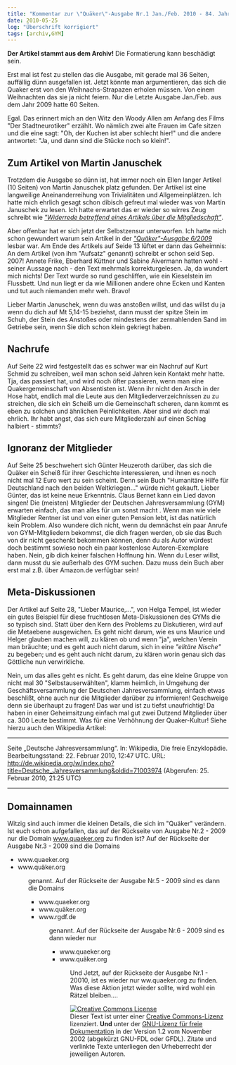 ```yaml
---
title: "Kommentar zur \"Quäker\"-Ausgabe Nr.1 Jan./Feb. 2010 - 84. Jahrgang"
date: 2010-05-25
log: "Überschrift korrigiert"
tags: [archiv,GYM]
---
```

**Der Artikel stammt aus dem Archiv!** Die Formatierung kann beschädigt sein.

Erst mal ist fest zu stellen das die Ausgabe, mit gerade mal 36 Seiten, auffällig dünn ausgefallen ist. Jetzt könnte man argumentieren, das sich die Quaker erst von den Weihnachs-Strapazen erholen müssen. Von einem Weihnachten das sie ja nicht feiern. Nur die Letzte Ausgabe Jan./Feb. aus dem Jahr 2009 hatte 60 Seiten.

Egal. Das erinnert mich an den Witz den Woody Allen am Anfang des Films "Der Stadtneurotiker" erzählt. Wo nämlich zwei alte Frauen im Cafe sitzen und die eine sagt: "Oh, der Kuchen ist aber schlecht hier!" und die andere antwortet: "Ja, und dann sind die Stücke noch so klein!".

## Zum Artikel von Martin Januschek ##

Trotzdem die Ausgabe so dünn ist, hat immer noch ein Ellen langer Artikel (10 Seiten) von Martin Januschek platz gefunden. Der Artikel ist eine langweilige Aneinanderreihung von Trivialitäten und Allgemeinplätzen. Ich hatte mich ehrlich gesagt schon dibisch gefreut mal wieder was von Martin Januschek zu lesen. Ich hatte erwartet das er wieder so wirres Zeug schreibt wie <a href="http://www.the-independent-friend.de/?q=node/295"><i>"Widerrede betreffend eines Artikels über die Mitgliedschaft"</i></a>. 

Aber offenbar hat er sich jetzt der Selbstzensur unterworfen. Ich hatte mich schon gewundert warum sein Artikel in der <a href="http://www.the-independent-friend.de/?q=node/564"><i>"Quäker"-Ausgabe 6/2009</i></a> lesbar war. Am Ende des Artikels auf Seide 13 lüftet er dann das Geheimnis: An dem Artikel (von ihm "Aufsatz" genannt) schreibt er schon seid Sep. 2007! Annete Frike, Eberhard Küttner und Sabine Aivermann hatten wohl - seiner Aussage nach - den Text mehrmals korrekturgelesen.  Ja, da wundert mich nichts! Der Text wurde so rund geschliffen, wie ein Kieselstein im Flussbett. Und nun liegt er da wie Millionen andere ohne Ecken und Kanten und tut auch niemanden mehr weh. Bravo! 

Lieber Martin Januschek, wenn du was anstoßen willst, und das willst du ja wenn du dich auf Mt 5,14-15 beziehst, dann musst der spitze Stein im Schuh, der Stein des Anstoßes oder mindestens der zermahlenden Sand im Getriebe sein, wenn Sie dich schon klein gekriegt haben. 

## Nachrufe ##

Auf Seite 22 wird festgestellt das es schwer war ein Nachruf auf Kurt Schmid zu schreiben, weil man schon seid Jahren kein Kontakt mehr hatte. Tja, das passiert hat, und wird noch öfter passieren, wenn man eine Quakergemeinschaft von  Absentisten ist. Wenn ihr nicht den Arsch in der Hose habt, endlich mal die Leute aus den Mitgliederverzeichnissen zu zu streichen, die sich ein Scheiß um die Gemeinschaft scheren, dann kommt es eben zu solchen und ähnlichen Peinlichkeiten. Aber sind wir doch mal ehrlich. Ihr habt angst, das sich eure Mitgliederzahl auf einen Schlag halbiert - stimmts?

## Ignoranz der Mitglieder ##

Auf Seite 25 beschwehert sich Günter Heuzeroth darüber, das sich die Quäker ein Scheiß für ihrer Geschichte interessieren, und ihnen es noch nicht mal 12 Euro wert zu sein scheint. Denn sein Buch "Humanitäre Hilfe für Deutschland nach den beiden Weltkriegen..." würde nicht gekauft. Lieber Günter, das ist keine neue Erkenntnis. Claus Bernet kann ein Lied davon singen! Die (meisten) Mitglieder der Deutschen Jahresversammlung  (GYM) erwarten einfach, das man alles für um sonst macht . Wenn man wie viele Mitglieder Rentner ist und von einer guten Pension lebt, ist das natürlich kein Problem. Also wundere dich nicht, wenn du demnächst ein paar Anrufe von GYM-Mitgliedern bekommst, die dich fragen werden, ob sie das Buch von dir nicht geschenkt bekommen können, denn du als Autor würdest doch bestimmt sowieso noch ein paar kostenlose Autoren-Exemplare haben. Nein, gib dich keiner falschen Hoffnung hin. Wenn du Leser willst, dann musst du sie außerhalb des GYM suchen. Dazu muss dein Buch aber erst mal z.B. über Amazon.de verfügbar sein!

## Meta-Diskussionen ##

Der Artikel  auf Seite 28, "Lieber Maurice,...", von Helga Tempel, ist wieder ein gutes Beispiel für diese fruchtlosen Meta-Diskussionen des GYMs die so typisch sind. Statt über den Kern des Problems zu Diskutieren, wird auf die Metaebene ausgewichen. Es geht nicht darum, wie es uns Maurice und Helger glauben machen will, zu klären ob und wenn "ja", welchen Verein man bräuchte; und es geht auch nicht darum, sich in eine <i>"elitäre Nische"</i> zu begeben; und es geht auch nicht darum, zu klären worin genau sich das Göttliche nun verwirkliche. 

Nein, um das alles geht es nicht. Es geht darum, das eine kleine Gruppe von nicht mal 30 "Selbstauserwählten", klamm heimlich, in Umgehung der Geschäftsversammlung der Deutschen Jahresversammlung, einfach etwas beschlißt, ohne auch nur die Mitglieder darüber zu informieren! Geschweige denn sie überhaupt zu fragen! Das war und ist zu tiefst unaufrichtig! Da haben in einer Geheimsitzung einfach mal gut zwei Dutzend Mitglieder über ca. 300 Leute bestimmt. Was für eine Verhöhnung der Quaker-Kultur! Siehe hierzu auch den Wikipedia Artikel:

***
Seite „Deutsche Jahresversammlung“. In: Wikipedia, Die freie Enzyklopädie. Bearbeitungsstand: 22. Februar 2010, 12:47 UTC. URL: http://de.wikipedia.org/w/index.php?title=Deutsche_Jahresversammlung&oldid=71003974 (Abgerufen: 25. Februar 2010, 21:25 UTC) 
***

## Domainnamen ##

Witzig sind auch immer die kleinen Details, die sich im "Quäker" verändern. Ist euch schon aufgefallen, das auf der Rückseite von Ausgabe Nr.2 - 2009 nur die Domain www.quaeker.org zu finden ist? Auf der Rückseite der Ausgabe Nr.3 - 2009 sind die Domains
<ul>
<li>www.quaeker.org</li>
<li>www.quäker.org</li>
<ul>
genannt. Auf der Rückseite der Ausgabe Nr.5 - 2009 sind es dann die Domains
<ul>
<li>www.quaeker.org</li>
<li>www.quäker.org</li>
<li>www.rgdf.de</li>
<ul>
genannt. Auf der Rückseite der Ausgabe Nr.6 - 2009 sind es dann wieder nur
<ul>
<li>www.quaeker.org</li>
<li>www.quäker.org</li>
<ul>
Und Jetzt, auf der Rückseite der Ausgabe Nr.1 - 20010, ist es wieder nur ww.quaeker.org zu finden. Was diese Aktion jetzt wieder sollte, wird wohl ein Rätzel bleiben....




 <a rel="license" href="http://creativecommons.org/licenses/by-sa/3.0/de/"><img alt="Creative Commons License" style="border-width:0" src="http://i.creativecommons.org/l/by-sa/3.0/de/88x31.png" /></a><br />Dieser <span xmlns:dc="http://purl.org/dc/elements/1.1/" href="http://purl.org/dc/dcmitype/Text" rel="dc:type">Text</span> ist unter einer <a rel="license" href="http://creativecommons.org/licenses/by-sa/3.0/de/">Creative Commons-Lizenz</a> lizenziert. **Und** unter der <a href="http://de.wikipedia.org/wiki/GFDL">GNU-Lizenz für freie Dokumentation</a> in der Version 1.2 vom November 2002 (abgekürzt GNU-FDL oder GFDL). Zitate und verlinkte Texte unterliegen den Urheberrecht der jeweiligen Autoren.
